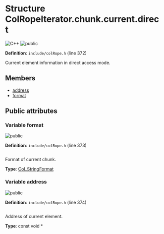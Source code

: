<a id="struct_col_rope_iterator_8chunk_8current_8direct"></a>
# Structure ColRopeIterator.chunk.current.direct

![][C++]
![][public]

**Definition**: `include/colRope.h` (line 372)

Current element information in direct access mode.



## Members

* [address](struct_col_rope_iterator_8chunk_8current_8direct.md#struct_col_rope_iterator_8chunk_8current_8direct_1a884d9804999fc47a3c2694e49ad2536a)
* [format](struct_col_rope_iterator_8chunk_8current_8direct.md#struct_col_rope_iterator_8chunk_8current_8direct_1a1ddcb92ade31c8fbd370001f9b29a7d9)

## Public attributes

<a id="struct_col_rope_iterator_8chunk_8current_8direct_1a1ddcb92ade31c8fbd370001f9b29a7d9"></a>
### Variable format

![][public]

**Definition**: `include/colRope.h` (line 373)

```cpp

```

Format of current chunk.





**Type**: [Col\_StringFormat](colibri_8h.md#group__strings_1ga125054104f6260ea3902e6e46ebfdfa0)

<a id="struct_col_rope_iterator_8chunk_8current_8direct_1a884d9804999fc47a3c2694e49ad2536a"></a>
### Variable address

![][public]

**Definition**: `include/colRope.h` (line 374)

```cpp

```

Address of current element.





**Type**: const void *

[public]: https://img.shields.io/badge/-public-brightgreen (public)
[C++]: https://img.shields.io/badge/language-C%2B%2B-blue (C++)
[private]: https://img.shields.io/badge/-private-red (private)